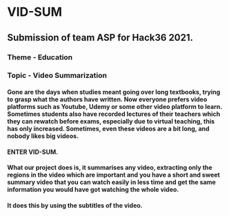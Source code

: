 # VID-SUM
## Submission of team ASP for Hack36 2021.
### Theme - Education

### Topic - Video Summarization

#### Gone are the days when studies meant going over long textbooks, trying to grasp what the authors have written. Now everyone prefers video platforms such as Youtube, Udemy or some other video platform to learn. Sometimes students also have recorded lectures of their teachers which they can rewatch before exams, especially due to virtual teaching, this has only increased. Sometimes, even these videos are a bit long, and nobody likes big videos.

#### ENTER VID-SUM.

#### What our project does is, it summarises any video, extracting only the regions in the video which are important and you have a short and sweet summary video that you can watch easily in less time and get the same information you would have got watching the whole video.

#### It does this by using the subtitles of the video.
